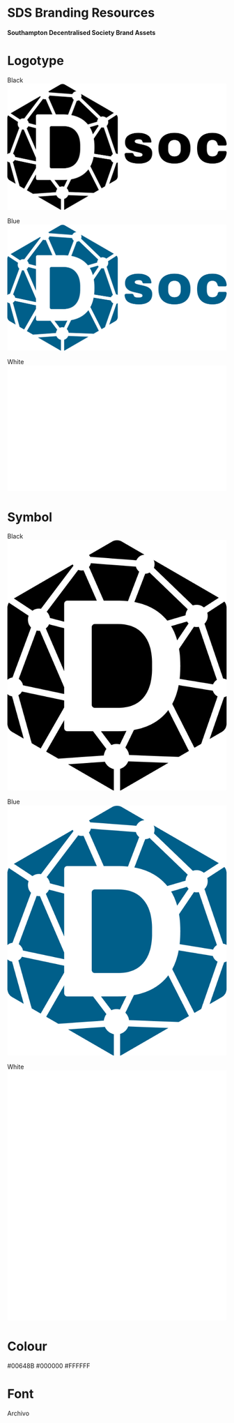 # SDS Branding Resources
#### Southampton Decentralised Society Brand Assets

# Logotype

Black
![Black](/logos/PNG/soton-dSoc-full-black.png)

Blue
![Blue](/logos/PNG/soton-dSoc-full-blue.png)

White
![White](/logos/PNG/soton-dSoc-full-white.png)

# Symbol

Black
![Black](/logos/PNG/soton-dSoc-icon-black.png)

Blue
![Blue](/logos/PNG/soton-dSoc-icon-blue.png)

White
![White](/logos/PNG/soton-dSoc-icon-white.png)


# Colour

#00648B
#000000
#FFFFFF

# Font

Archivo 
